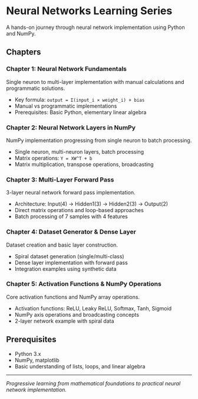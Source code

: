 # Neural Networks Learning Series

A hands-on journey through neural network implementation using Python and NumPy.

## Chapters

### Chapter 1: Neural Network Fundamentals
Single neuron to multi-layer implementation with manual calculations and programmatic solutions.
- Key formula: `output = Σ(input_i × weight_i) + bias`
- Manual vs programmatic implementations
- Prerequisites: Basic Python, elementary linear algebra

### Chapter 2: Neural Network Layers in NumPy
NumPy implementation progressing from single neuron to batch processing.
- Single neuron, multi-neuron layers, batch processing
- Matrix operations: `Y = XW^T + b`
- Matrix multiplication, transpose operations, broadcasting

### Chapter 3: Multi-Layer Forward Pass
3-layer neural network forward pass implementation.
- Architecture: Input(4) → Hidden1(3) → Hidden2(3) → Output(2)
- Direct matrix operations and loop-based approaches
- Batch processing of 7 samples with 4 features

### Chapter 4: Dataset Generator & Dense Layer
Dataset creation and basic layer construction.
- Spiral dataset generation (single/multi-class)
- Dense layer implementation with forward pass
- Integration examples using synthetic data

### Chapter 5: Activation Functions & NumPy Operations
Core activation functions and NumPy array operations.
- Activation functions: ReLU, Leaky ReLU, Softmax, Tanh, Sigmoid
- NumPy axis operations and broadcasting concepts
- 2-layer network example with spiral data

## Prerequisites
- Python 3.x
- NumPy, matplotlib
- Basic understanding of lists, loops, and linear algebra

---

*Progressive learning from mathematical foundations to practical neural network implementation.*